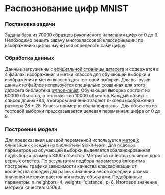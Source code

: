 # Распознование цифр MNIST
### Постановка задачи
Задана база из 70000 образцов рукописного написания цифр от 0 до 9. Необходимо решить задачу многоклассовой классификации: по изображению цифры научиться определять саму цифру.

### Обработка данных
Данные загруженны с [официальной страницы датасета](http://yann.lecun.com/exdb/mnist/) и содержатся в 4 файлах: изображения и метки классов для обучающей выборки и изображения и метки классов для тестовой выборки. Для выгрузки данных из файлов используется специально созданная для этого датасета библиотека [python-mnist](https://pypi.python.org/pypi/python-mnist). Обучающая выборка состоит из 60000 объектов, а тестовая - из 10000 объектов. Каждый объект - список длины 784, в котором значения задают пиксели изображения размера 28 * 28. Классы примерно сбалансированы. Для объектов из тестовой выборки предсказывается целевая переменная: цифра от 0 до 9.

### Построение модели
Для предсказания целевой переменной используется [метод k ближайших соседей](http://scikit-learn.org/stable/modules/generated/sklearn.neighbors.KNeighborsClassifier.html) из библиотеки [Scikit-learn](http://scikit-learn.org/stable/index.html). Для подбора параметров из обучающей выборки выделяется сбалансированная подвыборка размера 3000 объектов. Метрикой качества является доля верных ответов. По результатам подбора параметров алгоритма построены графики зависимости качества классификации от количества соседей для разных значений весов соседей и разных значений метрики расстояния между объектами. Подобранные параметры: n_neighbors=4, weights='distance', p=6. Итоговое значение метрики качества: 0.9763.
